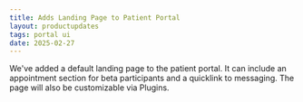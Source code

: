 ```yaml
---
title: Adds Landing Page to Patient Portal  
layout: productupdates  
tags: portal ui  
date: 2025-02-27  
---
```


We've added a default landing page to the patient portal. It can include an appointment section for beta participants and a quicklink to messaging. The page will also be customizable via Plugins.  





